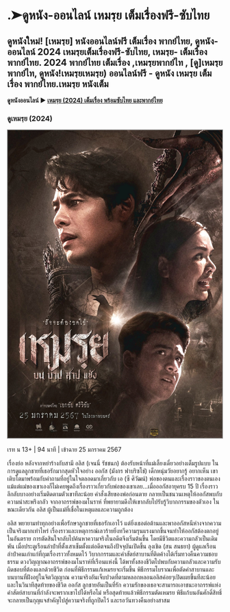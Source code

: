 # .➤ดูหนัง-ออนไลน์ เหมรฺย เต็มเรื่องฟรี-ซับไทย 

## ดูหนังใหม่! [เหมรฺย] หนังออนไลน์ฟรี เต็มเรื่อง พากย์ไทย, ดูหนัง-ออนไลน์ 2024 เหมรฺยเต็มเรื่องฟรี-ซับไทย, เหมรฺย- เต็มเรื่อง พากย์ไทย. 2024 พากย์ไทย เต็มเรื่อง ,เหมรฺยพากย์ไท , [ดู]เหมรฺย พากย์ไท, ดูหนัง!เหมรฺยเหมรฺย) ออนไลน์ฟรี - ดูหนัง เหมรฺย เต็มเรื่อง พากย์ไทย.เหมรฺย หนังเต็ม 

**ดูหนังออนไลน์ ▶ [เหมรฺย (2024) เต็มเรื่อง พร้อมซับไทย และพากย์ไทย](https://mills-cas-per.github.io/mumbuls/thepromised.html)**

### ดูเหมรฺย (2024)

![# ดูหนัง-ออนไลน์ เหมรฺย เต็มเรื่องฟรี-ซับไทย](https://raw.githubusercontent.com/harv-este-lele/.github/main/meithecursedthepromised.JPG)

เรท น 13+ | 94 นาที | 
เข้าฉาย 25 มกราคม 2567

เรื่องย่อ
หลังจากหย่าร้างกับสามี อลิส (เจนนี่ รัชชนก) ต้องรับหน้าที่แม่เลี้ยงเดี่ยวอย่างเต็มรูปแบบ ในการดูแลลูกชายที่เธอรักมากสุดหัวใจอย่าง ออกัส (มังกร ฟาบริซโช่) เด็กหนุ่มวัยอยากรู้ อยากเห็น เขาเติบโตมาพร้อมกับคำถามที่อยู่ในใจตลอดมาเกี่ยวกับ เอ (ซี ศิวัฒน์) พ่อของตนและเรื่องราวของตนเอง แม้แต่แม่ของเขาเองก็ไม่เคยพูดถึงเรื่องราวเกี่ยวกับพ่อของเขาเลย...เมื่อออกัสอายุครบ 15 ปี เรื่องราวลึกลับบางอย่างเริ่มติดตามตัวเขาทีละน้อย คำสั่งเสียของพ่อก่อนตาย กลายเป็นชนวนเหตุให้ออกัสพบกับความน่าสะพรึงกลัว จากอาถรรพ์ของมโนราห์ ที่พยายามดึงให้เขากลับไปรับรู้วิบากกรรมของตัวเอง ในขณะเดียวกัน อลิส ผู้เป็นแม่ที่เชื่อในเหตุผลและความถูกต้อง

อลิส พยายามทำทุกอย่างเพื่อรักษาลูกชายที่เธอรักเอาไว้ แต่ยิ่งเธอต่อต้านและพาออกัสหนีห่างจากความเป็นจริงมากเท่าไหร่ เรื่องราวและเหตุการณ์เลวร้ายยิ่งทวีความรุนแรงมากขึ้นจนทำให้ออกัสต้องตกอยู่ในอันตราย การตัดสินใจกลับไปค้นหาความจริงในอดีตจึงเริ่มต้นขึ้น โดยมีชีวิตและความกลัวเป็นเดิมพัน เมื่อประตูเรือนลำปำที่ตั้งเสาเข็มตั้งแต่อดีตจนถึงปัจจุบันเปิดขึ้น ลุงเชิด (สน สนธยา) ผู้ดูแลเรือนลำปำคนเก่าแก่ที่กุมเรื่องราวทั้งหมดไว้ วิบากกรรมและคำสัตย์สาบานที่ติดค้างได้เริ่มทวงคืนความชอบธรรม ดวงวิญญาณอาถรรพ์ของมโนราห์ที่เรือนแห่งนี้ ได้พาทั้งสองชีวิตไปพบกับความกลัวและความรับผิดชอบที่ต้องแลกด้วยชีวิต ก่อนที่พิธีกรรมแก้เหมรยจะเริ่มขึ้น พิธีกรรมโบราณเพื่อตัดคำสาบานและบนบานที่ฝังอยู่ในจิตวิญญาณ ความจริงอันเจ็บปวดที่ตามหลอกหลอนอลิสค่อยๆเปิดเผยขึ้นทีละน้อย และในวินาทีสุดท้ายของชีวิต ออกัส ลูกชายอันเป็นที่รัก ความรักของเธอจะสามารถเอาชนะอาถรรพ์แห่งคำสัตย์สาบานที่กำลังจะพรากเขาไปได้หรือไม่ หรือสุดท้ายแล้วพิธีกรรมตัดเหมรย พิธีแก้บนอันศักดิ์สิทธิ์จะกลายเป็นกุญแจสำคัญไปสู่ความจริงที่ถูกปิดไว้ และรอวันทวงคืนอย่างสาสม
